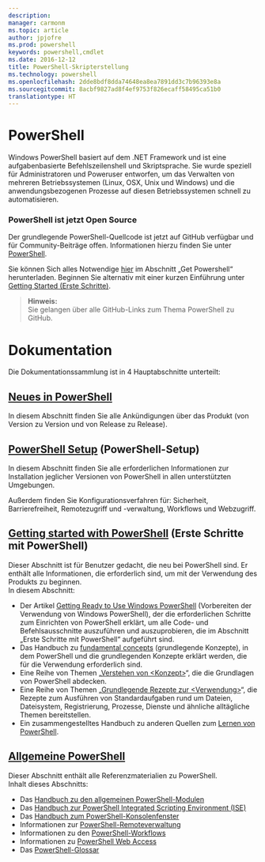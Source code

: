 ```yaml
---
description: 
manager: carmonm
ms.topic: article
author: jpjofre
ms.prod: powershell
keywords: powershell,cmdlet
ms.date: 2016-12-12
title: PowerShell-Skripterstellung
ms.technology: powershell
ms.openlocfilehash: 2dde8bdf8dda74648ea8ea7891dd3c7b96393e8a
ms.sourcegitcommit: 8acbf9827ad8f4ef9753f826ecaff58495ca51b0
translationtype: HT
---
```

#  <a name="powershell"></a>PowerShell

Windows PowerShell basiert auf dem .NET Framework und ist eine aufgabenbasierte Befehlszeilenshell und Skriptsprache. Sie wurde speziell für Administratoren und Poweruser entworfen, um das Verwalten von mehreren Betriebssystemen (Linux, OSX, Unix und Windows) und die anwendungsbezogenen Prozesse auf diesen Betriebssystemen schnell zu automatisieren.

###  <a name="powershell-is-now-open-source"></a>PowerShell ist jetzt Open Source

Der grundlegende PowerShell-Quellcode ist jetzt auf GitHub verfügbar und für Community-Beiträge offen. Informationen hierzu finden Sie unter [PowerShell](https://github.com/powershell/powershell).

Sie können Sich alles Notwendige [hier](https://github.com/PowerShell/PowerShell#get-powershell) im Abschnitt „Get Powershell“ herunterladen.
Beginnen Sie alternativ mit einer kurzen Einführung unter [Getting Started (Erste Schritte)](https://github.com/PowerShell/PowerShell/blob/master/docs/learning-powershell).

>  **Hinweis:**  
>  Sie gelangen über alle GitHub-Links zum Thema PowerShell zu GitHub.

#  <a name="documentation"></a>Dokumentation

Die Dokumentationssammlung ist in 4 Hauptabschnitte unterteilt:

##  <a name="whats-new-with-powershellwhats-newwhat-s-new-with-powershellmd"></a>[Neues in PowerShell](whats-new/What-s-New-With-PowerShell.md)
In diesem Abschnitt finden Sie alle Ankündigungen über das Produkt (von Version zu Version und von Release zu Release).

##  <a name="powershell-setupsetupsetup-referencemd"></a>[PowerShell Setup](setup/setup-reference.md) (PowerShell-Setup)
In diesem Abschnitt finden Sie alle erforderlichen Informationen zur Installation jeglicher Versionen von PowerShell in allen unterstützten Umgebungen.  

Außerdem finden Sie Konfigurationsverfahren für: Sicherheit, Barrierefreiheit, Remotezugriff und -verwaltung, Workflows und Webzugriff.

##  <a name="getting-started-with-powershellgetting-startedgetting-started-with-windows-powershellmd"></a>[Getting started with PowerShell](getting-started/Getting-Started-with-Windows-PowerShell.md) (Erste Schritte mit PowerShell)
Dieser Abschnitt ist für Benutzer gedacht, die neu bei PowerShell sind. Er enthält alle Informationen, die erforderlich sind, um mit der Verwendung des Produkts zu beginnen.  
In diesem Abschnitt:
-   Der Artikel [Getting Ready to Use Windows PowerShell](getting-started/Getting-Ready-to-Use-Windows-PowerShell.md) (Vorbereiten der Verwendung von Windows PowerShell), der die erforderlichen Schritte zum Einrichten von PowerShell erklärt, um alle Code- und Befehlsausschnitte auszuführen und auszuprobieren, die im Abschnitt „Erste Schritte mit PowerShell“ aufgeführt sind.
-  Das Handbuch zu [fundamental concepts](getting-started/fundamental-concepts.md) (grundlegende Konzepte), in dem PowerShell und die grundlegenden Konzepte erklärt werden, die für die Verwendung erforderlich sind.
-  Eine Reihe von Themen „[Verstehen von &lt;Konzept&gt;](getting-started/understanding-concepts-reference.md)“, die die Grundlagen von PowerShell abdecken.
-  Eine Reihe von Themen „[Grundlegende Rezepte zur &lt;Verwendung&gt;](getting-started/cookbooks/basic-cookbooks-reference.md)“, die Rezepte zum Ausführen von Standardaufgaben rund um Dateien, Dateisystem, Registrierung, Prozesse, Dienste und ähnliche alltägliche Themen bereitstellen.
-  Ein zusammengestelltes Handbuch zu anderen Quellen zum [Lernen von PowerShell](getting-started/more-powershell-learning.md).

##  <a name="common-powershellcore-powershellcore-powershellmd"></a>[Allgemeine PowerShell](core-powershell/core-powershell.md)
Dieser Abschnitt enthält alle Referenzmaterialien zu PowerShell.  
Inhalt dieses Abschnitts:
-  Das [Handbuch zu den allgemeinen PowerShell-Modulen](core-powershell/core-modules.md)
-  Das [Handbuch zur PowerShell Integrated Scripting Environment \(ISE\)](core-powershell/ise-guide.md)
-  Das [Handbuch zum PowerShell-Konsolenfenster](core-powershell/console-guide.md)
-  Informationen zur [PowerShell-Remoteverwaltung](core-powershell/Running-Remote-Commands.md)
-  Informationen zu den [PowerShell-Workflows](core-powershell/workflows-guide.md)
-  Informationen zu [PowerShell Web Access](core-powershell/web-access.md)
-  Das [PowerShell-Glossar](Windows-PowerShell-Glossary.md)

